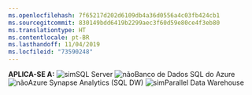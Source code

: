 ```yaml
---
ms.openlocfilehash: 7f65217d202d6109db4a36d0556a4c03fb424cb1
ms.sourcegitcommit: 830149bdd6419b2299aec3f60d59e80ce4f3eb80
ms.translationtype: HT
ms.contentlocale: pt-BR
ms.lasthandoff: 11/04/2019
ms.locfileid: "73590248"
---
```

<Token> **APLICA-SE A:** ![sim](media/yes.png)SQL Server ![não](media/no.png)Banco de Dados SQL do Azure ![não](media/no.png)Azure Synapse Analytics (SQL DW) ![sim](media/yes.png)Parallel Data Warehouse </Token>

